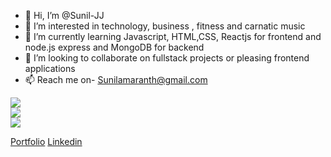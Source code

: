 - 👋 Hi, I’m @Sunil-JJ
- 👀 I’m interested in technology, business , fitness and carnatic music 
- 🌱 I’m currently learning Javascript, HTML,CSS, Reactjs for frontend and node.js express and MongoDB for backend
- 💞️ I’m looking to collaborate on fullstack projects or pleasing frontend applications
- 📫 Reach me on- Sunilamaranth@gmail.com

<!---
Sunil-JJ/Sunil-JJ is a ✨ special ✨ repository because its `README.md` (this file) appears on your GitHub profile.
You can click the Preview link to take a look at your changes.
--->
![](https://github-readme-stats.vercel.app/api?username=Sunil-JJ&theme=dark&hide_border=false&include_all_commits=true&count_private=true)<br/>
![](https://github-readme-streak-stats.herokuapp.com/?user=Sunil-JJ&theme=dark&hide_border=false)<br/>
![](https://github-readme-stats.vercel.app/api/top-langs/?username=Sunil-JJ&theme=dark&hide_border=false&include_all_commits=true&count_private=true&layout=compact)


<a href="https://sunil-jj.github.io/" target="_blank">Portfolio</a>
<a href="https://www.linkedin.com/in/sunil-amaranth-91a5b6189" target="_blank">Linkedin</a>
